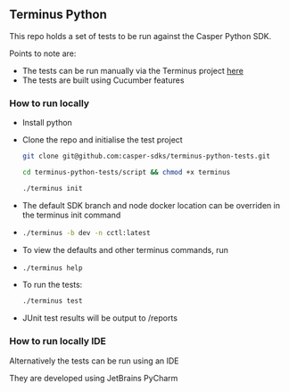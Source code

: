 ## Terminus Python

This repo holds a set of tests to be run against the Casper Python SDK.

Points to note are:

- The tests can be run manually via the Terminus project [here](https://github.com/casper-sdks/terminus) 
- The tests are built using Cucumber features

### How to run locally

- Install python

- Clone the repo and initialise the test project

  ```bash
  git clone git@github.com:casper-sdks/terminus-python-tests.git
  
  cd terminus-python-tests/script && chmod +x terminus
  
  ./terminus init
  ```

- The default SDK branch and node docker location can be overriden in the terminus init command 

- ```bash
  ./terminus -b dev -n cctl:latest
  ```

- To view the defaults and other terminus commands, run

- ```bash
  ./terminus help
  ```

- To run the tests:

  ```bash
  ./terminus test
  ```

- JUnit test results will be output to /reports

### How to run locally IDE

Alternatively the tests can be run using an IDE

They are developed using JetBrains PyCharm

